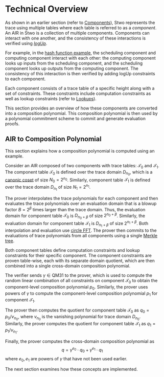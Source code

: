 # Technical Overview

As shown in an earlier section (refer to [Components](../../air-development/components/index.md)), Stwo represents the trace using multiple tables where each table is referred to as a _component_. An AIR in Stwo is a collection of multiple components. Components can interact with one another, and the consistency of these interactions is verified using [_logUp_](https://eprint.iacr.org/2022/1530.pdf). 

For example, in the [hash function example](../../air-development/components/index.md#hash-function-example), the scheduling component and computing component interact with each other: the computing component looks up inputs from the scheduling component, and the scheduling component looks up outputs from the computing component. The consistency of this interaction is then verified by adding logUp constraints to each component.

Each component consists of a trace table of a specific height along with a set of constraints. These constraints include computation constraints as well as lookup constraints (refer to [Lookups](../lookups.md)).

This section provides an overview of how these components are converted into a composition polynomial. This composition polynomial is then used by a polynomial commitment scheme to commit and generate evaluation proofs.

## AIR to Composition Polynomial

This section explains how a composition polynomial is computed using an example.

Consider an AIR composed of two components with trace tables: $\mathscr{T}_0$ and $\mathscr{T}_1$. The component table $\mathscr{T}_0$ is defined over the trace domain $D_{n_0}$, which is a [canonic coset](../circle-group.md#canonic-coset) of size $N_0 = 2^{n_0}$. Similarly, component table $\mathscr{T}_1$ is defined over the trace domain $D_{n_1}$ of size $N_1 = 2^{n_1}$.

The prover interpolates the trace polynomials for each component and then evaluates the trace polynomials over an evaluation domain that is a blowup factor $B = 2^\beta$ times larger than the trace domain. Thus, the evaluation domain for component table $\mathscr{T}_0$ is $D_{n_0 + \beta}$ of size $2^{n_0 + \beta}$. Similarly, the evaluation domain for component table $\mathscr{T}_1$ is $D_{n_1 + \beta}$ of size $2^{n_1 + \beta}$. Both interpolation and evaluation use [circle FFT](../circle-fft/index.md). The prover then commits to the evaluations of trace polynomials from all components using a single [Merkle tree](../vcs/index.md).

Both component tables define computation constraints and lookup constraints for their specific component. The component constraints are proven table-wise, each with its separate domain quotient, which are then combined into a single cross-domain composition polynomial. 

The verifier sends $\gamma \in \mathsf{QM31}$ to the prover, which is used to compute the random linear combination of all constraints on component $\mathscr{T}_0$ to obtain the component-level composition polynomial $p_0$. Similarly, the prover uses powers of $\gamma$ to compute the component-level composition polynomial $p_1$ for component $\mathscr{T}_1$.

The prover then computes the quotient for component table $\mathscr{T}_0$ as $q_0 = p_0 / v_{n_0}$, where $v_{n_0}$ is the vanishing polynomial for trace domain $D_{n_0}$. Similarly, the prover computes the quotient for component table $\mathscr{T}_1$ as $q_1 = p_1 / v_{n_1}$.

Finally, the prover computes the cross-domain composition polynomial as
$$
q = \gamma^{e_0} \cdot q_0 + \gamma^{e_1} \cdot q_1
$$
where $e_0, e_1$ are powers of $\gamma$ that have not been used earlier.

The next section examines how these concepts are implemented.